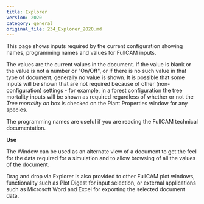```yaml
---
title: Explorer
version: 2020
category: general
original_file: 234_Explorer_2020.md
---
```


This page shows inputs required by the current configuration showing
names, programming names and values for FullCAM inputs.

The values are the current values in the document. If the value is blank
or the value is not a number or "On/Off", or if there is no such value
in that type of document, generally no value is shown. It is possible
that some inputs will be shown that are not required because of other
(non-configuration) settings - for example, in a forest configuration
the tree mortality inputs will be shown as required regardless of
whether or not the *Tree mortality on* box is checked on the Plant
Properties window for any species.

The programming names are useful if you are reading the FullCAM
technical documentation.

**Use**

The Window can be used as an alternate view of a document to get the
feel for the data required for a simulation and to allow browsing of all
the values of the document.

Drag and drop via Explorer is also provided to other FullCAM plot
windows, functionality such as Plot Digest for
input selection, or external applications such as Microsoft Word and
Excel for exporting the selected document data.
